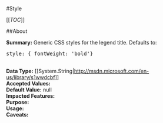 #Style

[[_TOC_]]

##About

**Summary:**  Generic CSS styles for the legend title. Defaults to:<pre>style: { fontWeight: 'bold'}</pre>  
**Data Type:** [[System.String|http://msdn.microsoft.com/en-us/library/s1wwdcbf]]  
**Accepted Values:**   
**Default Value:** null  
**Impacted Features:**   
**Purpose:**   
**Usage:**   
**Caveats:**   

